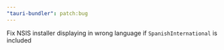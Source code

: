 ```yaml
---
"tauri-bundler": patch:bug
---
```


Fix NSIS installer displaying in wrong language if `SpanishInternational` is included
